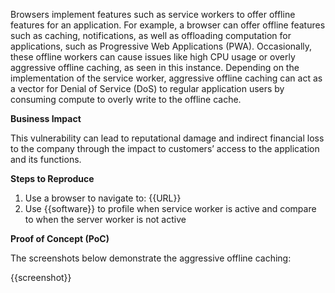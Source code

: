 Browsers implement features such as service workers to offer offline features for an application. For example, a browser can offer offline features such as caching, notifications, as well as offloading computation for applications, such as Progressive Web Applications (PWA). Occasionally, these offline workers can cause issues like high CPU usage or overly aggressive offline caching, as seen in this instance. Depending on the implementation of the service worker, aggressive offline caching can act as a vector for Denial of Service (DoS) to regular application users by consuming compute to overly write to the offline cache.

**Business Impact**

This vulnerability can lead to reputational damage and indirect financial loss to the company through the impact to customers’ access to the application and its functions.

**Steps to Reproduce**

1. Use a browser to navigate to: {{URL}}
1. Use {{software}} to profile when service worker is active and compare to when the server worker is not active

**Proof of Concept (PoC)**

The screenshots below demonstrate the aggressive offline caching:

{{screenshot}}
